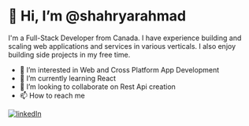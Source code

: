 <h1>👋 Hi, I’m @shahryarahmad</h1>

<p>I'm a Full-Stack Developer from Canada. I have experience building and scaling web applications and services in various verticals. I also enjoy building side projects in my free time.</p>
    
 - 👀 I’m interested in Web and Cross Platform App Development
 - 🌱 I’m currently learning React
 - 💞️ I’m looking to collaborate on Rest Api creation
 - 📫 How to reach me 
 
 [![linkedIn](https://drive.google.com/uc?export=view&id=1PRtsmcfscNfdcjPNLsVhXqBJGV1k226i)](www.linkedin.com/in/shahryar-ahmad)


